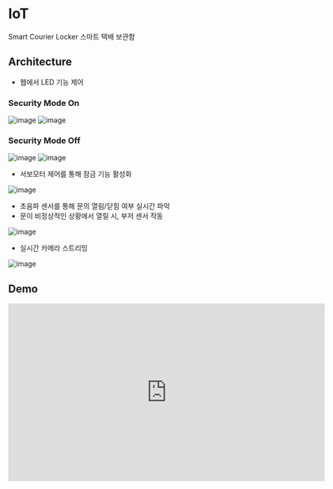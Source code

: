 # IoT
 Smart Courier Locker
 스마트 택배 보관함
 
 
 ## Architecture
 * 웹에서 LED 기능 제어
 
 ### Security Mode On
 
 ![image](https://user-images.githubusercontent.com/53864655/71709986-69bb8080-2e3d-11ea-9391-dbfe05c11583.png)
 ![image](https://user-images.githubusercontent.com/53864655/71709992-717b2500-2e3d-11ea-9b65-07c8f153d5ba.png)
 
 
 ### Security Mode Off
 
 ![image](https://user-images.githubusercontent.com/53864655/71710004-7b048d00-2e3d-11ea-885c-c46942a0a80e.png)
 ![image](https://user-images.githubusercontent.com/53864655/71710006-80fa6e00-2e3d-11ea-8717-32c916125ad8.png)
 
 
 
 
 * 서보모터 제어를 통해 잠금 기능 활성화
 
 ![image](https://user-images.githubusercontent.com/53864655/71710021-8ce63000-2e3d-11ea-8184-c70838caf7c4.png)
 
 
 
 
 * 초음파 센서를 통해 문의 열림/닫힘 여부 실시간 파악
  * 문이 비정상적인 상황에서 열릴 시, 부저 센서 작동
 
 ![image](https://user-images.githubusercontent.com/53864655/71710032-95d70180-2e3d-11ea-82ee-91d5e23ef834.png)
 
 
 
 
 * 실시간 카메라 스트리밍
 
 ![image](https://user-images.githubusercontent.com/53864655/71710042-9e2f3c80-2e3d-11ea-85db-a02d015f21fd.png)
 
 
 
 ## Demo
 <iframe width="640" height="360" src="https://youtu.be/MT5tCM7lF9w" frameborder="0" gesture="media" allowfullscreen=""></iframe>
